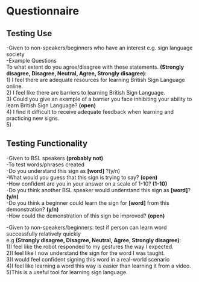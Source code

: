 ﻿# Questionnaire
## Testing Use 
-Given to non-speakers/beginners who have an interest e.g. sign language society  
	-Example Questions   
	To what extent do you agree/disagree with these statements.   **(Strongly disagree, Disagree, Neutral, Agree, Strongly disagree)**:  
		1) I feel there are adequate resources for learning British Sign Language online.  
		2) I feel like there are barriers to learning British Sign Language.  
		3) Could you give an example of a barrier you face inhibiting your ability to learn British Sign Language? **(open)**  
		4) I find it difficult to receive adequate feedback when learning and practicing new signs.  
		5)   

## Testing Functionality 
-Given to BSL speakers **(probably not)**  
-To test words/phrases created  
 -Do you understand this sign as **[word]** ?(y/n)  
 -What would you guess that this sign is trying to say? **(open)**   
 -How confident are you in your answer on a scale of 1-10? **(1-10)**   
 -Do you think another BSL speaker would understand this sign as **[word]**?**(y/n)**  
 -Do you think a beginner could learn the sign for **[word]** from this demonstration? **(y/n)**  
 -How could the demonstration of this sign be improved? **(open)**  
   
-Given to non-speakers/beginners: test if person can learn word successfully relatively quickly  
e.g **(Strongly disagree, Disagree, Neutral, Agree, Strongly disagree)**:  
1)I feel like the robot responded to my gestures the way I expected.  
2)I feel like I now understand the sign for the word I was taught.  
3)I would feel confident signing this word in a real-world scenario  
4)I feel like learning a word this way is easier than learning it from a video.  
5)This is a useful tool for learning sign language.
